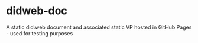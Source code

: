 # didweb-doc
A static did:web document and associated static VP hosted in GitHub Pages - used for testing purposes

